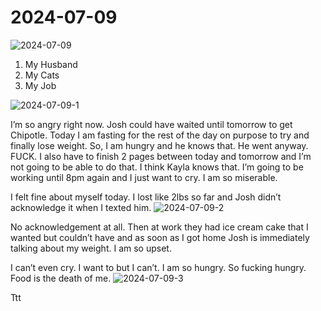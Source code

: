 # 2024-07-09
![2024-07-09](2024-07-09.png)

1. My Husband
2. My Cats
3. My Job

![2024-07-09-1](2024-07-09-1.png)

I’m so angry right now. Josh could have waited until tomorrow to get Chipotle. Today I am fasting for the rest of the day on purpose to try and finally lose weight. So, I am hungry and he knows that. He went anyway. FUCK. I also have to finish 2 pages between today and tomorrow and I’m not going to be able to do that. I think Kayla knows that. I’m going to be working until 8pm again and I just want to cry. I am so miserable.

I felt fine about myself today. I lost like 2lbs so far and Josh didn’t acknowledge it when I texted him.
![2024-07-09-2](2024-07-09-2.png)

No acknowledgement at all. Then at work they had ice cream cake that I wanted but couldn’t have and as soon as I got home Josh is immediately talking about my weight. I am so upset.

I can’t even cry. I want to but I can’t. I am so hungry. So fucking hungry. Food is the death of me.
![2024-07-09-3](2024-07-09-3.png)

Ttt

